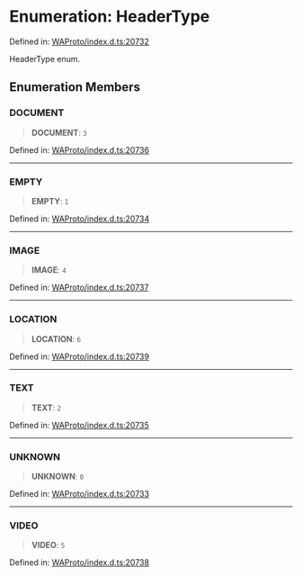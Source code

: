 # Enumeration: HeaderType

Defined in: [WAProto/index.d.ts:20732](https://github.com/Fokusdotid/bail/blob/fcd0cec6f26de1fb545eb2e03fa5c63fbad99d3d/WAProto/index.d.ts#L20732)

HeaderType enum.

## Enumeration Members

### DOCUMENT

> **DOCUMENT**: `3`

Defined in: [WAProto/index.d.ts:20736](https://github.com/Fokusdotid/bail/blob/fcd0cec6f26de1fb545eb2e03fa5c63fbad99d3d/WAProto/index.d.ts#L20736)

***

### EMPTY

> **EMPTY**: `1`

Defined in: [WAProto/index.d.ts:20734](https://github.com/Fokusdotid/bail/blob/fcd0cec6f26de1fb545eb2e03fa5c63fbad99d3d/WAProto/index.d.ts#L20734)

***

### IMAGE

> **IMAGE**: `4`

Defined in: [WAProto/index.d.ts:20737](https://github.com/Fokusdotid/bail/blob/fcd0cec6f26de1fb545eb2e03fa5c63fbad99d3d/WAProto/index.d.ts#L20737)

***

### LOCATION

> **LOCATION**: `6`

Defined in: [WAProto/index.d.ts:20739](https://github.com/Fokusdotid/bail/blob/fcd0cec6f26de1fb545eb2e03fa5c63fbad99d3d/WAProto/index.d.ts#L20739)

***

### TEXT

> **TEXT**: `2`

Defined in: [WAProto/index.d.ts:20735](https://github.com/Fokusdotid/bail/blob/fcd0cec6f26de1fb545eb2e03fa5c63fbad99d3d/WAProto/index.d.ts#L20735)

***

### UNKNOWN

> **UNKNOWN**: `0`

Defined in: [WAProto/index.d.ts:20733](https://github.com/Fokusdotid/bail/blob/fcd0cec6f26de1fb545eb2e03fa5c63fbad99d3d/WAProto/index.d.ts#L20733)

***

### VIDEO

> **VIDEO**: `5`

Defined in: [WAProto/index.d.ts:20738](https://github.com/Fokusdotid/bail/blob/fcd0cec6f26de1fb545eb2e03fa5c63fbad99d3d/WAProto/index.d.ts#L20738)

